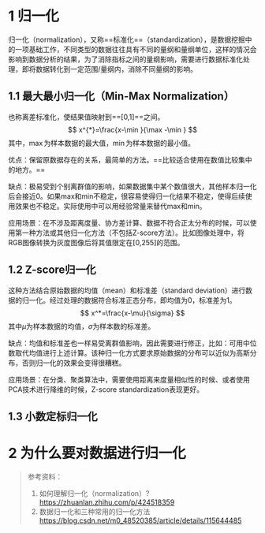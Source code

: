 # 1 归一化

归一化（normalization），又称==标准化==（standardization），是数据挖掘中的一项基础工作，不同类型的数据往往具有不同的量纲和量纲单位，这样的情况会影响到数据分析的结果，为了消除指标之间的量纲影响，需要进行数据标准化处理，即将数据转化到一定范围/量纲内，消除不同量纲的影响。

## 1.1 最大最小归一化（Min-Max Normalization）

也称离差标准化，使结果值映射到==[0,1]==之间。
$$
x^{*}=\frac{x-\min }{\max -\min }
$$
其中，$\max$为样本数据的最大值，$\min$为样本数据的最小值。

优点：保留原数据存在的关系，最简单的方法。==比较适合使用在数值比较集中的地方。==

缺点：极易受到个别离群值的影响，如果数据集中某个数值很大，其他样本归一化后会接近0。如果max和min不稳定，很容易使得归一化结果不稳定，使得后续使用效果也不稳定。实际使用中可以用经验常量来替代max和min。

应用场景：在不涉及距离度量、协方差计算、数据不符合正太分布的时候，可以使用第一种方法或其他归一化方法（不包括Z-score方法）。比如图像处理中，将RGB图像转换为灰度图像后将其值限定在[0,255]的范围。

## 1.2 Z-score归一化

这种方法结合原始数据的均值（mean）和标准差（standard deviation）进行数据的归一化。经过处理的数据符合标准正态分布，即均值为0，标准差为1。
$$
x^*=\frac{x-\mu}{\sigma}
$$
其中$\mu$为样本数据的均值，$\sigma$为样本数的标准差。

缺点：均值和标准差也一样易受离群值影响，因此需要进行修正，比如：可用中位数取代均值进行上述计算。该种归一化方式要求原始数据的分布可以近似为高斯分布，否则归一化的效果会变得很糟糕。

应用场景：在分类、聚类算法中，需要使用距离来度量相似性的时候、或者使用PCA技术进行降维的时候，Z-score standardization表现更好。

## 1.3 小数定标归一化







# 2 为什么要对数据进行归一化







> 参考资料：
>
> 1. 如何理解归一化（normalization）? https://zhuanlan.zhihu.com/p/424518359
> 2. 数据归一化和三种常用的归一化方法 https://blog.csdn.net/m0_48520385/article/details/115644485